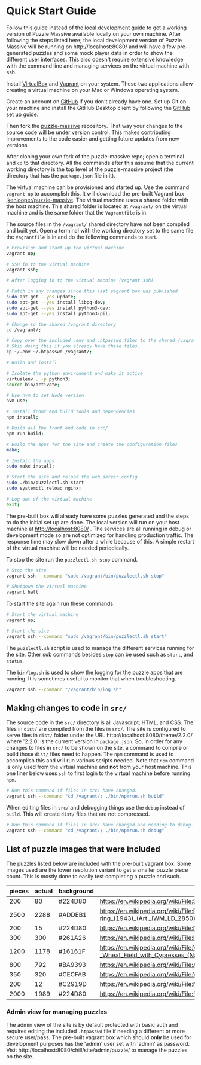 # Quick Start Guide

Follow this guide instead of the [local development guide](development.md) to
get a working version of Puzzle Massive available locally on your own machine.
After following the steps listed here; the local development version of Puzzle
Massive will be running on http://localhost:8080/ and will have a few
pre-generated puzzles and some mock player data in order to show the different
user interfaces.  This also doesn't require extensive knowledge with the command
line and managing services on the virtual machine with ssh.

Install [VirtualBox](https://www.virtualbox.org/) and
[Vagrant](https://www.vagrantup.com/) on your system.  These two applications
allow creating a virtual machine on your Mac or Windows operating system.

Create an account on [GitHub](https://github.com/) if you don't already have
one.  Set up Git on your machine and install the GitHub Desktop client by
following the 
[GitHub set up guide](https://help.github.com/en/articles/set-up-git).

Then fork the [puzzle-massive](https://github.com/jkenlooper/puzzle-massive)
repository.  That way your changes to the source code will be under version
control.  This makes contributing improvements to the code easier and getting
future updates from new versions.

After cloning your own fork of the puzzle-massive repo; open a terminal and `cd`
to that directory.  All the commands after this assume that the current working
directory is the top level of the puzzle-massive project (the directory that has
the `package.json` file in it).

The virtual machine can be provisioned and started up.  Use the command
`vagrant up` to accomplish this.  It will download the pre-built Vagrant box
[jkenlooper/puzzle-massive](https://app.vagrantup.com/jkenlooper/boxes/puzzle-massive).
The virtual machine uses a shared folder with the host machine.  This shared
folder is located at `/vagrant/` on the virtual machine and is the same folder
that the `Vagrantfile` is in.

The source files in the `/vagrant/` shared directory have not been compiled and
built yet.  Open a terminal with the working directory set to the same file the
`Vagrantfile` is in and do the following commands to start.

```bash
# Provision and start up the virtual machine
vagrant up;

# SSH in to the virtual machine
vagrant ssh;
```

```bash
# After logging in to the virtual machine (vagrant ssh)

# Patch in any changes since this last vagrant box was published
sudo apt-get --yes update;
sudo apt-get --yes install libpq-dev;
sudo apt-get --yes install python3-dev;
sudo apt-get --yes install python3-pil;

# Change to the shared /vagrant directory
cd /vagrant/;

# Copy over the included .env and .htpasswd files to the shared /vagrant
# Skip doing this if you already have these files.
cp ~/.env ~/.htpasswd /vagrant/;

# Build and install

# Isolate the python environment and make it active
virtualenv . -p python3;
source bin/activate;

# Use nvm to set Node version 
nvm use;

# Install front end build tools and dependencies
npm install;

# Build all the front end code in src/
npm run build;

# Build the apps for the site and create the configuration files
make;

# Install the apps
sudo make install;

# Start the site and reload the web server config
sudo ./bin/puzzlectl.sh start
sudo systemctl reload nginx;

# Log out of the virtual machine
exit;
```

The pre-built box will already have some puzzles generated and the steps to do
the initial set up are done.  The local version will run on your host machine at
[http://localhost:8080/](http://localhost:8080/) .  The services are all running
in debug or development mode so are not optimized for handling production
traffic.  The response time may slow down after a while because of this.
A simple restart of the virtual machine will be needed periodically.

To stop the site run the `puzzlectl.sh stop` command.

```bash
# Stop the site
vagrant ssh --command "sudo /vagrant/bin/puzzlectl.sh stop"

# Shutdown the virtual machine
vagrant halt
```

To start the site again run these commands.

```bash
# Start the virtual machine
vagrant up;

# Start the site
vagrant ssh --command "sudo /vagrant/bin/puzzlectl.sh start"
```

The `puzzlectl.sh` script is used to manage the different services running for
the site.  Other sub commands besides `stop` can be used such as `start`, and
`status`.

The `bin/log.sh` is used to show the logging for the puzzle apps that are
running.  It is sometimes useful to monitor that when troubleshooting.

```bash
vagrant ssh --command "/vagrant/bin/log.sh"
```

## Making changes to code in `src/`

The source code in the `src/` directory is all Javascript, HTML, and CSS.  The
files in `dist/` are compiled from the files in `src/`.  The site is configured
to serve files in `dist/` folder under the URL
http://localhost:8080/theme/2.2.0/ where '2.2.0' is the current version in
`package.json`.  So, in order for any changes to files in `src/` to be shown on
the site, a command to compile or build those `dist/` files need to happen.  The
`npm` command is used to accomplish this and will run various scripts needed.
Note that `npm` command is only used from the virtual machine and **not** from
your host machine.  This one liner below uses `ssh` to first login to the
virtual machine before running `npm`.

```bash
# Run this command if files in src/ have changed.
vagrant ssh --command "cd /vagrant/; ./bin/npmrun.sh build" 
```

When editing files in `src/` and debugging things use the `debug` instead of
`build`.  This will create `dist/` files that are not compressed.

```bash
# Run this command if files in src/ have changed and needing to debug.
vagrant ssh --command "cd /vagrant/; ./bin/npmrun.sh debug" 
```

## List of puzzle images that were included

The puzzles listed below are included with the pre-built vagrant box.  Some
images used are the lower resolution variant to get a smaller puzzle piece
count.  This is mostly done to easily test completing a puzzle and such.

pieces | actual | background | link
------ | ------ | ---------- | ----
200 | 80 | #224D80 | https://en.wikipedia.org/wiki/File:SantaCruz-CuevaManos-P2210651b.jpg
2500 | 2288 | #ADDEB1 | https://en.wikipedia.org/wiki/File:Ruby_Loftus_screwing_a_Breech-ring_(1943)_(Art._IWM_LD_2850).jpg
200 | 15 | #224D80 | https://en.wikipedia.org/wiki/File:Nighthawks_by_Edward_Hopper_1942.jpg
300 | 300 | #261A26 | https://en.wikipedia.org/wiki/File:Irises-Vincent_van_Gogh.jpg
1200 | 1178 | #16161F | https://en.wikipedia.org/wiki/File:Vincent_van_Gogh_-_Wheat_Field_with_Cypresses_(National_Gallery_version).jpg
800 | 792 | #BA9393 | https://en.wikipedia.org/wiki/File:Albert_Bierstadt_-_The_Rocky_Mountains,_Lander%27s_Peak.jpg
350 | 320 | #CECFAB | https://en.wikipedia.org/wiki/File:Van_Gogh_-_Starry_Night_-_Google_Art_Project.jpg
200 | 12 | #C2919D | https://en.wikipedia.org/wiki/File:Meisje_met_de_parel.jpg
2000 | 1989 | #224D80 | https://en.wikipedia.org/wiki/File:%22The_School_of_Athens%22_by_Raffaello_Sanzio_da_Urbino.jpg

### Admin view for managing puzzles

The admin view of the site is by default protected with basic auth and requires
editing the included `.htpasswd` file if needing a different or more secure
user/pass.  The pre-built vagrant box which should **only** be used for
development purposes has the 'admin' user set with 'admin' as password.  Visit
http://localhost:8080/chill/site/admin/puzzle/ to manage the puzzles on the
site.
